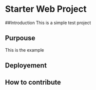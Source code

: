 # Starter Web Project

##Introduction
This is a simple test project
## Purpouse	
This is the example
## Deployement

## How to contribute
